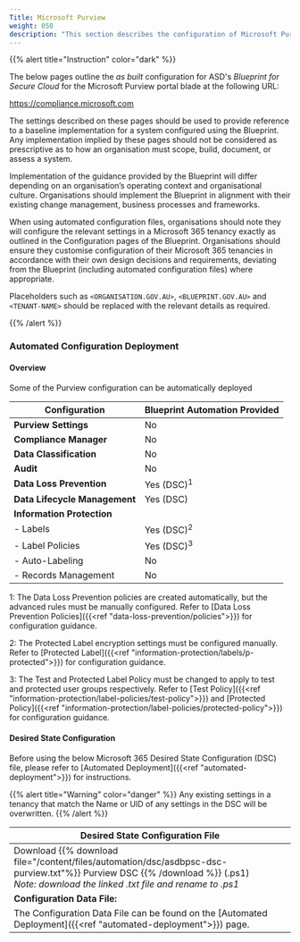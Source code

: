 ```yaml
---
Title: Microsoft Purview
weight: 050
description: "This section describes the configuration of Microsoft Purview associated with systems built according to the guidance provided by ASD's Blueprint for Secure Cloud."
---
```


{{% alert title="Instruction" color="dark" %}}
 
The below pages outline the *as built* configuration for ASD's *Blueprint for Secure Cloud* for the Microsoft Purview portal blade at the following URL: 

https://compliance.microsoft.com

The settings described on these pages should be used to provide reference to a baseline implementation for a system configured using the Blueprint. Any implementation implied by these pages should not be considered as prescriptive as to how an organisation must scope, build, document, or assess a system.

Implementation of the guidance provided by the Blueprint will differ depending on an organisation’s operating context and organisational culture. Organisations should implement the Blueprint in alignment with their existing change management, business processes and frameworks.
 
When using automated configuration files, organisations should note they will configure the relevant settings in a Microsoft 365 tenancy exactly as outlined in the Configuration pages of the Blueprint. Organisations should ensure they customise configuration of their Microsoft 365 tenancies in accordance with their own design decisions and requirements, deviating from the Blueprint (including automated configuration files) where appropriate.

Placeholders such as `<ORGANISATION.GOV.AU>`, `<BLUEPRINT.GOV.AU>` and `<TENANT-NAME>` should be replaced with the relevant details as required.
 
{{% /alert %}}

### Automated Configuration Deployment

#### Overview

Some of the Purview configuration can be automatically deployed

| Configuration                 | Blueprint Automation Provided |
| ----------------------------- | ----------------------------- |
| **Purview Settings**          | No                            |
| **Compliance Manager**        | No                            |
| **Data Classification**       | No                            |
| **Audit**                     | No                            |
| **Data Loss Prevention**      | Yes (DSC)<sup>1</sup>         |
| **Data Lifecycle Management** | Yes (DSC)                     |
| **Information Protection**    |                               |
| - Labels                      | Yes (DSC)<sup>2</sup>         |
| - Label Policies              | Yes (DSC)<sup>3</sup>         |
| - Auto-Labeling               | No                            |
| - Records Management          | No                            |

1: The Data Loss Prevention policies are created automatically, but the advanced rules must be manually configured. Refer to [Data Loss Prevention Policies]({{<ref "data-loss-prevention/policies">}}) for configuration guidance.

2: The Protected Label encryption settings must be configured manually. Refer to [Protected Label]({{<ref "information-protection/labels/p-protected">}}) for configuration guidance.

3: The Test and Protected Label Policy must be changed to apply to test and protected user groups respectively. Refer to [Test Policy]({{<ref "information-protection/label-policies/test-policy">}}) and [Protected Policy]({{<ref "information-protection/label-policies/protected-policy">}}) for configuration guidance.

#### Desired State Configuration

Before using the below Microsoft 365 Desired State Configuration (DSC) file, please refer to [Automated Deployment]({{<ref "automated-deployment">}}) for instructions.

{{% alert title="Warning" color="danger" %}}
Any existing settings in a tenancy that match the Name or UID of any settings in the DSC will be overwritten.
{{% /alert %}}

| Desired State Configuration File                                                                                                                                                         |
| ---------------------------------------------------------------------------------------------------------------------------------------------------------------------------------------- |
| Download {{% download file="/content/files/automation/dsc/asdbpsc-dsc-purview.txt"%}} Purview DSC {{% /download %}} (.ps1) <br> *Note: download the linked .txt file and rename to .ps1* |
| **Configuration Data File:**                                                                                                                                                             |
| The Configuration Data File can be found on the [Automated Deployment]({{<ref "automated-deployment">}}) page.                                                                           |
